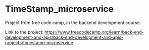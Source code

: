 # TimeStamp_microservice
Project from free code camp, in the backend development course.

Link to the project: https://www.freecodecamp.org/learn/back-end-development-and-apis/back-end-development-and-apis-projects/timestamp-microservice
